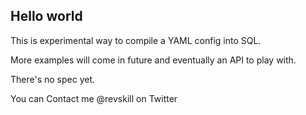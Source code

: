## Hello world

This is experimental way to compile a YAML config into SQL.

More examples will come in future and eventually an API to play with.

There's no spec yet.

You can Contact me @revskill on Twitter